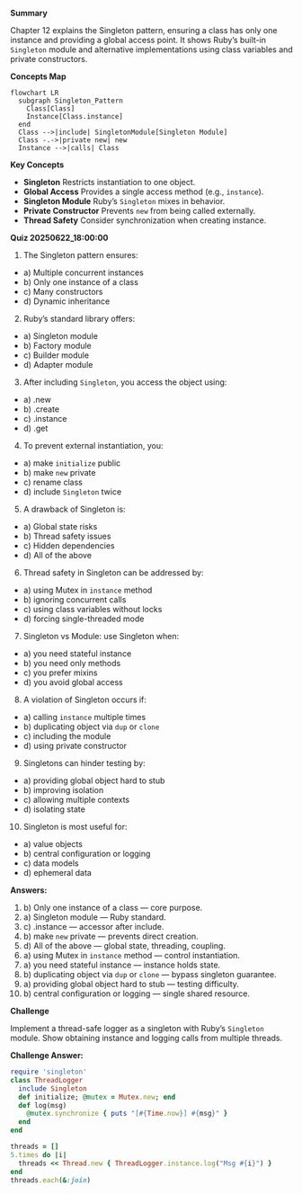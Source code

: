 **Summary**

Chapter 12 explains the Singleton pattern, ensuring a class has only one instance and providing a global access point. It shows Ruby’s built-in `Singleton` module and alternative implementations using class variables and private constructors.

**Concepts Map**

```mermaid
flowchart LR
  subgraph Singleton_Pattern
    Class[Class]
    Instance[Class.instance]
  end
  Class -->|include| SingletonModule[Singleton Module]
  Class -.->|private new| new
  Instance -->|calls| Class
```  

**Key Concepts**

* **Singleton** Restricts instantiation to one object.
* **Global Access** Provides a single access method (e.g., `instance`).
* **Singleton Module** Ruby’s `Singleton` mixes in behavior.
* **Private Constructor** Prevents `new` from being called externally.
* **Thread Safety** Consider synchronization when creating instance.

**Quiz 20250622_18:00:00**

1. The Singleton pattern ensures:
- a) Multiple concurrent instances
- b) Only one instance of a class
- c) Many constructors
- d) Dynamic inheritance

2. Ruby’s standard library offers:
- a) Singleton module
- b) Factory module
- c) Builder module
- d) Adapter module

3. After including `Singleton`, you access the object using:
- a) .new
- b) .create
- c) .instance
- d) .get

4. To prevent external instantiation, you:
- a) make `initialize` public
- b) make `new` private
- c) rename class
- d) include `Singleton` twice

5. A drawback of Singleton is:
- a) Global state risks
- b) Thread safety issues
- c) Hidden dependencies
- d) All of the above

6. Thread safety in Singleton can be addressed by:
- a) using Mutex in `instance` method
- b) ignoring concurrent calls
- c) using class variables without locks
- d) forcing single-threaded mode

7. Singleton vs Module: use Singleton when:
- a) you need stateful instance
- b) you need only methods
- c) you prefer mixins
- d) you avoid global access

8. A violation of Singleton occurs if:
- a) calling `instance` multiple times
- b) duplicating object via `dup` or `clone`
- c) including the module
- d) using private constructor

9. Singletons can hinder testing by:
- a) providing global object hard to stub
- b) improving isolation
- c) allowing multiple contexts
- d) isolating state

10. Singleton is most useful for:
- a) value objects
- b) central configuration or logging
- c) data models
- d) ephemeral data

**Answers:**
1. b) Only one instance of a class — core purpose.
2. a) Singleton module — Ruby standard.
3. c) .instance — accessor after include.
4. b) make `new` private — prevents direct creation.
5. d) All of the above — global state, threading, coupling.
6. a) using Mutex in `instance` method — control instantiation.
7. a) you need stateful instance — instance holds state.
8. b) duplicating object via `dup` or `clone` — bypass singleton guarantee.
9. a) providing global object hard to stub — testing difficulty.
10. b) central configuration or logging — single shared resource.

**Challenge**

Implement a thread-safe logger as a singleton with Ruby’s `Singleton` module. Show obtaining instance and logging calls from multiple threads.

**Challenge Answer:**
```ruby
require 'singleton'
class ThreadLogger
  include Singleton
  def initialize; @mutex = Mutex.new; end
  def log(msg)
    @mutex.synchronize { puts "[#{Time.now}] #{msg}" }
  end
end

threads = []
5.times do |i|
  threads << Thread.new { ThreadLogger.instance.log("Msg #{i}") }
end
threads.each(&:join)
```
